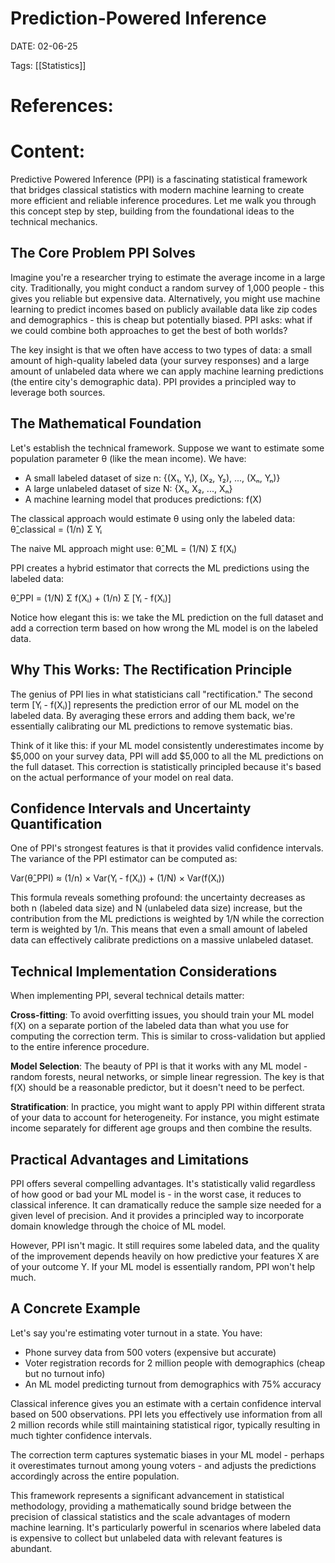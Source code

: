 
# Prediction-Powered Inference


DATE:  02-06-25


Tags:  [[Statistics]]

# References:




# Content:



Predictive Powered Inference (PPI) is a fascinating statistical framework that bridges classical statistics with modern machine learning to create more efficient and reliable inference procedures. Let me walk you through this concept step by step, building from the foundational ideas to the technical mechanics.

## The Core Problem PPI Solves

Imagine you're a researcher trying to estimate the average income in a large city. Traditionally, you might conduct a random survey of 1,000 people - this gives you reliable but expensive data. Alternatively, you might use machine learning to predict incomes based on publicly available data like zip codes and demographics - this is cheap but potentially biased. PPI asks: what if we could combine both approaches to get the best of both worlds?

The key insight is that we often have access to two types of data: a small amount of high-quality labeled data (your survey responses) and a large amount of unlabeled data where we can apply machine learning predictions (the entire city's demographic data). PPI provides a principled way to leverage both sources.

## The Mathematical Foundation

Let's establish the technical framework. Suppose we want to estimate some population parameter θ (like the mean income). We have:

- A small labeled dataset of size n: {(X₁, Y₁), (X₂, Y₂), ..., (Xₙ, Yₙ)}
- A large unlabeled dataset of size N: {X₁, X₂, ..., Xₙ}
- A machine learning model that produces predictions: f(X)

The classical approach would estimate θ using only the labeled data: θ̂_classical = (1/n) Σ Yᵢ

The naive ML approach might use: θ̂_ML = (1/N) Σ f(Xᵢ)

PPI creates a hybrid estimator that corrects the ML predictions using the labeled data:

θ̂_PPI = (1/N) Σ f(Xᵢ) + (1/n) Σ [Yᵢ - f(Xᵢ)]

Notice how elegant this is: we take the ML prediction on the full dataset and add a correction term based on how wrong the ML model is on the labeled data.

## Why This Works: The Rectification Principle

The genius of PPI lies in what statisticians call "rectification." The second term [Yᵢ - f(Xᵢ)] represents the prediction error of our ML model on the labeled data. By averaging these errors and adding them back, we're essentially calibrating our ML predictions to remove systematic bias.

Think of it like this: if your ML model consistently underestimates income by $5,000 on your survey data, PPI will add $5,000 to all the ML predictions on the full dataset. This correction is statistically principled because it's based on the actual performance of your model on real data.

## Confidence Intervals and Uncertainty Quantification

One of PPI's strongest features is that it provides valid confidence intervals. The variance of the PPI estimator can be computed as:

Var(θ̂_PPI) ≈ (1/n) × Var(Yᵢ - f(Xᵢ)) + (1/N) × Var(f(Xᵢ))

This formula reveals something profound: the uncertainty decreases as both n (labeled data size) and N (unlabeled data size) increase, but the contribution from the ML predictions is weighted by 1/N while the correction term is weighted by 1/n. This means that even a small amount of labeled data can effectively calibrate predictions on a massive unlabeled dataset.

## Technical Implementation Considerations

When implementing PPI, several technical details matter:

**Cross-fitting**: To avoid overfitting issues, you should train your ML model f(X) on a separate portion of the labeled data than what you use for computing the correction term. This is similar to cross-validation but applied to the entire inference procedure.

**Model Selection**: The beauty of PPI is that it works with any ML model - random forests, neural networks, or simple linear regression. The key is that f(X) should be a reasonable predictor, but it doesn't need to be perfect.

**Stratification**: In practice, you might want to apply PPI within different strata of your data to account for heterogeneity. For instance, you might estimate income separately for different age groups and then combine the results.

## Practical Advantages and Limitations

PPI offers several compelling advantages. It's statistically valid regardless of how good or bad your ML model is - in the worst case, it reduces to classical inference. It can dramatically reduce the sample size needed for a given level of precision. And it provides a principled way to incorporate domain knowledge through the choice of ML model.

However, PPI isn't magic. It still requires some labeled data, and the quality of the improvement depends heavily on how predictive your features X are of your outcome Y. If your ML model is essentially random, PPI won't help much.

## A Concrete Example

Let's say you're estimating voter turnout in a state. You have:

- Phone survey data from 500 voters (expensive but accurate)
- Voter registration records for 2 million people with demographics (cheap but no turnout info)
- An ML model predicting turnout from demographics with 75% accuracy

Classical inference gives you an estimate with a certain confidence interval based on 500 observations. PPI lets you effectively use information from all 2 million records while still maintaining statistical rigor, typically resulting in much tighter confidence intervals.

The correction term captures systematic biases in your ML model - perhaps it overestimates turnout among young voters - and adjusts the predictions accordingly across the entire population.

This framework represents a significant advancement in statistical methodology, providing a mathematically sound bridge between the precision of classical statistics and the scale advantages of modern machine learning. It's particularly powerful in scenarios where labeled data is expensive to collect but unlabeled data with relevant features is abundant.

